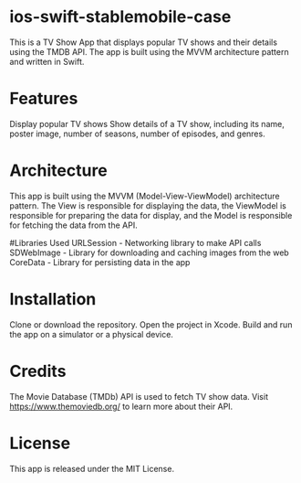 # ios-swift-stablemobile-case

This is a TV Show App that displays popular TV shows and their details using the TMDB API. The app is built using the MVVM architecture pattern and written in Swift.

# Features
Display popular TV shows
Show details of a TV show, including its name, poster image, number of seasons, number of episodes, and genres.
# Architecture
This app is built using the MVVM (Model-View-ViewModel) architecture pattern. 
The View is responsible for displaying the data, the ViewModel is responsible for preparing the data for display, and the Model is responsible for fetching the data from the API.

#Libraries Used
URLSession - Networking library to make API calls
SDWebImage - Library for downloading and caching images from the web
CoreData - Library for persisting data in the app
# Installation
Clone or download the repository.
Open the project in Xcode.
Build and run the app on a simulator or a physical device.
# Credits
The Movie Database (TMDb) API is used to fetch TV show data. Visit https://www.themoviedb.org/ to learn more about their API.
# License
This app is released under the MIT License.
